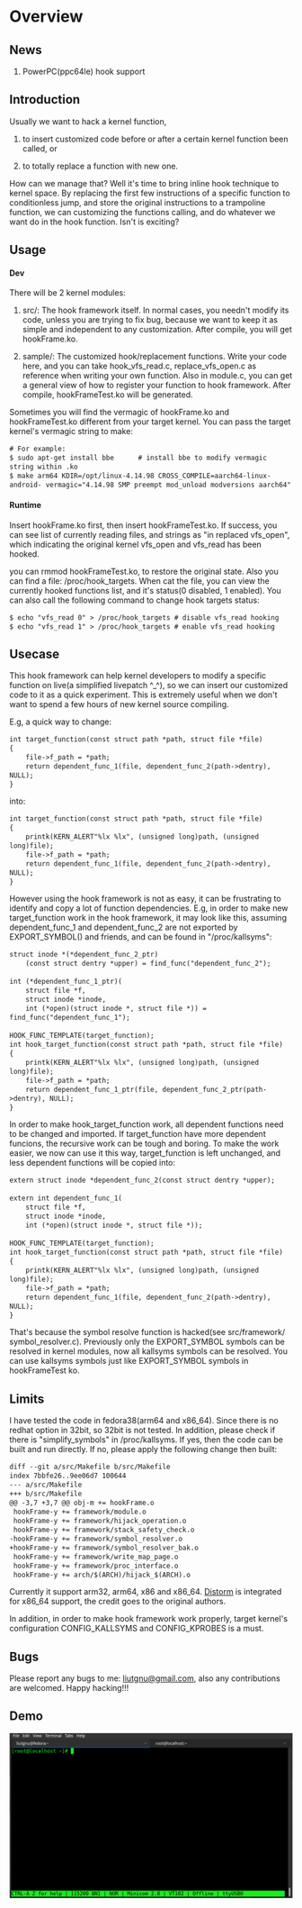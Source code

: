 # Overview #

## News

1) PowerPC(ppc64le) hook support

## Introduction ##

Usually we want to hack a kernel function, 

1) to insert customized code before or after a certain kernel function been called, or 

2) to totally replace a function with new one. 

How can we manage that? Well it's time to bring inline hook technique to kernel space. By replacing the first few instructions of a specific function to conditionless jump, and store the original instructions to a trampoline function, we can customizing the functions calling, and do whatever we want do in the hook function. Isn't is exciting?

## Usage ##

#### Dev #####

There will be 2 kernel modules:

1) src/: The hook framework itself. In normal cases, you needn't modify its code, unless you are trying to fix bug, because we want to keep it as simple and independent to any customization. After compile, you will get hookFrame.ko.

2) sample/: The customized hook/replacement functions. Write your code here, and you can take hook_vfs_read.c, replace_vfs_open.c as reference when writing your own function. Also in module.c, you can  get a general view of how to register your function to hook framework. After compile, hookFrameTest.ko will be generated.

Sometimes you will find the vermagic of hookFrame.ko and hookFrameTest.ko different from your target kernel. You can pass the target kernel's vermagic string to make:

```
# For example:
$ sudo apt-get install bbe      # install bbe to modify vermagic string within .ko
$ make arm64 KDIR=/opt/linux-4.14.98 CROSS_COMPILE=aarch64-linux-android- vermagic="4.14.98 SMP preempt mod_unload modversions aarch64"
```

#### Runtime #####
Insert hookFrame.ko first, then insert hookFrameTest.ko. If success, you can see list of currently reading files, and strings as "in replaced vfs_open", which indicating the original kernel vfs_open and vfs_read has been hooked.

you can rmmod hookFrameTest.ko, to restore the original state. Also you can find a file: /proc/hook_targets. When cat the file, you can view the currently hooked functions list, and it's status(0 disabled, 1 enabled). You can also call the following command to change hook targets status:

```
$ echo "vfs_read 0" > /proc/hook_targets # disable vfs_read hooking
$ echo "vfs_read 1" > /proc/hook_targets # enable vfs_read hooking
```

## Usecase ##
This hook framework can help kernel developers to modify a specific function on
live(a simplified livepatch ^_^), so we can insert our customized code to it as a
quick experiment. This is extremely useful when we don't want to spend a few hours
of new kernel source compiling.

E.g, a quick way to change:

```
int target_function(const struct path *path, struct file *file)
{
	file->f_path = *path;
	return dependent_func_1(file, dependent_func_2(path->dentry), NULL);
}
```

into:

```
int target_function(const struct path *path, struct file *file)
{
	printk(KERN_ALERT"%lx %lx", (unsigned long)path, (unsigned long)file);
	file->f_path = *path;
	return dependent_func_1(file, dependent_func_2(path->dentry), NULL);
}
```

However using the hook framework is not as easy, it can be frustrating to identify
and copy a lot of function dependencies. E.g, in order to make new target_function
work in the hook framework, it may look like this, assuming dependent_func_1 and
dependent_func_2 are not exported by EXPORT_SYMBOL() and friends, and can be found
in "/proc/kallsyms":

```
struct inode *(*dependent_func_2_ptr)
	(const struct dentry *upper) = find_func("dependent_func_2");

int (*dependent_func_1_ptr)(
	struct file *f,
	struct inode *inode,
	int (*open)(struct inode *, struct file *)) = find_func("dependent_func_1");

HOOK_FUNC_TEMPLATE(target_function);
int hook_target_function(const struct path *path, struct file *file)
{
	printk(KERN_ALERT"%lx %lx", (unsigned long)path, (unsigned long)file);
	file->f_path = *path;
	return dependent_func_1_ptr(file, dependent_func_2_ptr(path->dentry), NULL);
}
```

In order to make hook_target_function work, all dependent functions need to be
changed and imported. If target_function have more dependent funcions, the recursive
work can be tough and boring. To make the work easier, we now can use it this way,
target_function is left unchanged, and less dependent functions will be copied into:

```
extern struct inode *dependent_func_2(const struct dentry *upper);

extern int dependent_func_1(
	struct file *f,
	struct inode *inode,
	int (*open)(struct inode *, struct file *));

HOOK_FUNC_TEMPLATE(target_function);
int hook_target_function(const struct path *path, struct file *file)
{
	printk(KERN_ALERT"%lx %lx", (unsigned long)path, (unsigned long)file);
	file->f_path = *path;
	return dependent_func_1(file, dependent_func_2(path->dentry), NULL);
}
```

That's because the symbol resolve function is hacked(see src/framework/
symbol_resolver.c). Previously only the EXPORT_SYMBOL symbols can be resolved in
kernel modules, now all kallsyms symbols can be resolved. You can use kallsyms
symbols just like EXPORT_SYMBOL symbols in hookFrameTest ko.

## Limits ##
I have tested the code in fedora38(arm64 and x86_64). Since there is no redhat
option in 32bit, so 32bit is not tested. In addition, please check if there is
"simplify_symbols" in /proc/kallsyms. If yes, then the code can be built and
run directly. If no, please apply the following change then built:

```
diff --git a/src/Makefile b/src/Makefile
index 7bbfe26..9ee06d7 100644
--- a/src/Makefile
+++ b/src/Makefile
@@ -3,7 +3,7 @@ obj-m += hookFrame.o
 hookFrame-y += framework/module.o
 hookFrame-y += framework/hijack_operation.o
 hookFrame-y += framework/stack_safety_check.o
-hookFrame-y += framework/symbol_resolver.o
+hookFrame-y += framework/symbol_resolver_bak.o
 hookFrame-y += framework/write_map_page.o
 hookFrame-y += framework/proc_interface.o
 hookFrame-y += arch/$(ARCH)/hijack_$(ARCH).o
```

Currently it support arm32, arm64, x86 and x86_64. [Distorm](https://github.com/gdabah/distorm) is integrated for x86_64 support, the credit goes to the original authors.

In addition, in order to make hook framework work properly, target kernel's configuration CONFIG_KALLSYMS and CONFIG_KPROBES is a must.

## Bugs ##
Please report any bugs to me: liutgnu@gmail.com, also any contributions are welcomed. Happy hacking!!!

## Demo ##
![demo](demo.gif)
